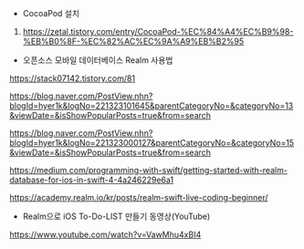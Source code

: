- CocoaPod 설치 

1. https://zetal.tistory.com/entry/CocoaPod-%EC%84%A4%EC%B9%98-%EB%B0%8F-%EC%82%AC%EC%9A%A9%EB%B2%95

- 오픈소스 모바일 데이터베이스 Realm 사용법

https://stack07142.tistory.com/81

https://blog.naver.com/PostView.nhn?blogId=hyer1k&logNo=221323101645&parentCategoryNo=&categoryNo=13&viewDate=&isShowPopularPosts=true&from=search

https://blog.naver.com/PostView.nhn?blogId=hyer1k&logNo=221323000127&parentCategoryNo=&categoryNo=15&viewDate=&isShowPopularPosts=true&from=search

https://medium.com/programming-with-swift/getting-started-with-realm-database-for-ios-in-swift-4-4a246229e6a1

https://academy.realm.io/kr/posts/realm-swift-live-coding-beginner/

- Realm으로 iOS To-Do-LIST 만들기 동영상(YouTube)

https://www.youtube.com/watch?v=VawMhu4xBI4
